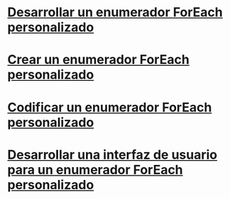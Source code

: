 # [Desarrollar un enumerador ForEach personalizado](developing-a-custom-foreach-enumerator.md)
# [Crear un enumerador ForEach personalizado](creating-a-custom-foreach-enumerator.md)
# [Codificar un enumerador ForEach personalizado](coding-a-custom-foreach-enumerator.md)
# [Desarrollar una interfaz de usuario para un enumerador ForEach personalizado](developing-a-user-interface-for-a-custom-foreach-enumerator.md)

